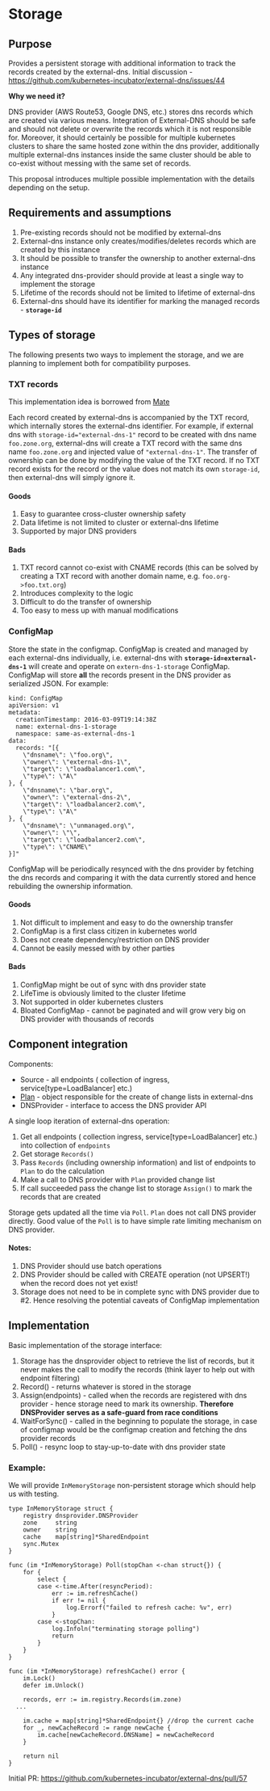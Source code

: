 # Storage

## Purpose

Provides a persistent storage with additional information to track the records created by the external-dns. Initial discussion - https://github.com/kubernetes-incubator/external-dns/issues/44

**Why we need it?**

DNS provider (AWS Route53, Google DNS, etc.) stores dns records which are created via various means. Integration of External-DNS should be safe and should not delete or overwrite the records which it is not responsible for. Moreover, it should certainly be possible for multiple kubernetes clusters to share the same hosted zone within the dns provider, additionally multiple external-dns instances inside the same cluster should be able to co-exist without messing with the same set of records. 

This proposal introduces multiple possible implementation with the details depending on the setup. 

## Requirements and assumptions

1. Pre-existing records should not be modified by external-dns
2. External-dns instance only creates/modifies/deletes records which are created by this instance
3. It should be possible to transfer the ownership to another external-dns instance
4. Any integrated dns-provider should provide at least a single way to implement the storage
5. Lifetime of the records should not be limited to lifetime of external-dns
6. External-dns should have its identifier for marking the managed records - **`storage-id`**

## Types of storage

The following presents two ways to implement the storage, and we are planning to implement both for compatibility purposes.

### TXT records

This implementation idea is borrowed from [Mate](https://github.com/zalando-incubator/mate/)

Each record created by external-dns is accompanied by the TXT record, which internally stores the external-dns identifier. For example, if external dns with `storage-id="external-dns-1"` record to be created with dns name `foo.zone.org`, external-dns will create a TXT record with the same dns name `foo.zone.org` and injected value of `"external-dns-1"`. The transfer of ownership can be done by modifying the value of the TXT record.  If no TXT record exists for the record or the value does not match its own `storage-id`, then external-dns will simply ignore it. 


#### Goods
1. Easy to guarantee cross-cluster ownership safety
2. Data lifetime is not limited to cluster or external-dns lifetime
3. Supported by major DNS providers

#### Bads
1. TXT record cannot co-exist with CNAME records (this can be solved by creating a TXT record with another domain name, e.g. `foo.org->foo.txt.org`)
2. Introduces complexity to the logic
3. Difficult to do the transfer of ownership
4. Too easy to mess up with manual modifications

### ConfigMap

Store the state in the configmap. ConfigMap is created and managed by each external-dns individually, i.e. external-dns with **`storage-id=external-dns-1`** will create and operate on `extern-dns-1-storage` ConfigMap. ConfigMap will store **all** the records present in the DNS provider as serialized JSON. For example: 

```
kind: ConfigMap
apiVersion: v1
metadata:
  creationTimestamp: 2016-03-09T19:14:38Z
  name: external-dns-1-storage
  namespace: same-as-external-dns-1
data:
  records: "[{
	\"dnsname\": \"foo.org\",
	\"owner\": \"external-dns-1\",
	\"target\": \"loadbalancer1.com\",
	\"type\": \"A\"
}, {
	\"dnsname\": \"bar.org\",
	\"owner\": \"external-dns-2\",
	\"target\": \"loadbalancer2.com\",
	\"type\": \"A\"
}, {
	\"dnsname\": \"unmanaged.org\",
	\"owner\": \"\",
	\"target\": \"loadbalancer2.com\",
	\"type\": \"CNAME\"
}]"

```

ConfigMap will be periodically resynced with the dns provider by fetching the dns records and comparing it with the data currently stored and hence rebuilding the ownership information.

#### Goods
1. Not difficult to implement and easy to do the ownership transfer
2. ConfigMap is a first class citizen in kubernetes world
3. Does not create dependency/restriction on DNS provider
4. Cannot be easily messed with by other parties

#### Bads
1. ConfigMap might be out of sync with dns provider state
2. LifeTime is obviously limited to the cluster lifetime
3. Not supported in older kubernetes clusters
4. Bloated ConfigMap - cannot be paginated and will grow very big on DNS provider with thousands of records


## Component integration

Components: 
* Source - all endpoints ( collection of ingress, service[type=LoadBalancer] etc.)
* [Plan](https://github.com/kubernetes-incubator/external-dns/issues/13) - object responsible for the create of change lists in external-dns 
* DNSProvider - interface to access the DNS provider API 

A single loop iteration of external-dns operation: 

1. Get all endpoints ( collection ingress, service[type=LoadBalancer] etc.) into collection of `endpoints` 
2. Get storage `Records()` 
3. Pass `Records` (including ownership information) and list of endpoints to `Plan` to do the calculation
4. Make a call to DNS provider with `Plan` provided change list
5. If call succeeded pass the change list to storage `Assign()` to mark the records that are created 

Storage gets updated all the time via `Poll`. `Plan` does not call DNS provider directly. Good value of the `Poll` is to have simple rate limiting mechanism on DNS provider.  

#### Notes:

1. DNS Provider should use batch operations
2. DNS Provider should be called with CREATE operation (not UPSERT!) when the record does not yet exist! 
3. Storage does not need to be in complete sync with DNS provider due to #2. Hence resolving the potential caveats of ConfigMap implementation 


## Implementation

Basic implementation of the storage interface: 

1. Storage has the dnsprovider object to retrieve the list of records, but it never makes the call to modify the records (think layer to help out with endpoint filtering)
2. Record() - returns whatever is stored in the storage
3. Assign(endpoints) - called when the records are registered with dns provider - hence storage need to mark its ownership. **Therefore DNSProvider serves as a safe-guard from race conditions**
4. WaitForSync() - called in the beginning to populate the storage, in case of configmap would be the configmap creation and fetching the dns provider records
5. Poll() - resync loop to stay-up-to-date with dns provider state


### Example:

We will provide `InMemoryStorage` non-persistent storage which should help us with testing.

```
type InMemoryStorage struct {
	registry dnsprovider.DNSProvider
	zone     string
	owner    string 
	cache    map[string]*SharedEndpoint
	sync.Mutex
}

func (im *InMemoryStorage) Poll(stopChan <-chan struct{}) {
	for {
		select {
		case <-time.After(resyncPeriod):
			err := im.refreshCache()
			if err != nil {
				log.Errorf("failed to refresh cache: %v", err)
			}
		case <-stopChan:
			log.Infoln("terminating storage polling")
			return
		}
	}
}

func (im *InMemoryStorage) refreshCache() error {
	im.Lock()
	defer im.Unlock()

	records, err := im.registry.Records(im.zone)
  ...

	im.cache = map[string]*SharedEndpoint{} //drop the current cache
	for _, newCacheRecord := range newCache {
		im.cache[newCacheRecord.DNSName] = newCacheRecord
	}

	return nil
}
```

Initial PR: https://github.com/kubernetes-incubator/external-dns/pull/57

